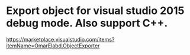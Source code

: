 # Export object for visual studio 2015 debug mode. Also support C++.

https://marketplace.visualstudio.com/items?itemName=OmarElabd.ObjectExporter

